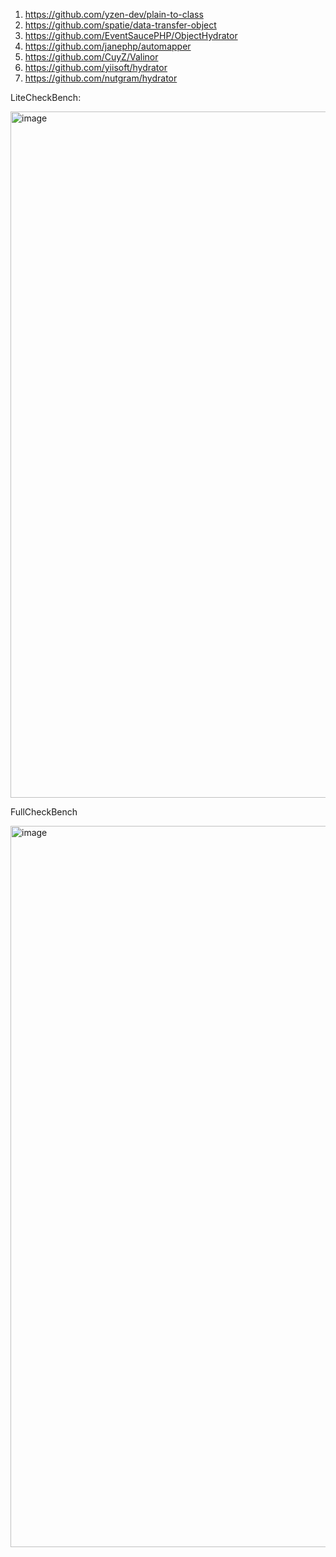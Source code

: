 1) https://github.com/yzen-dev/plain-to-class
2) https://github.com/spatie/data-transfer-object
3) https://github.com/EventSaucePHP/ObjectHydrator
4) https://github.com/janephp/automapper
5) https://github.com/CuyZ/Valinor
6) https://github.com/yiisoft/hydrator
7) https://github.com/nutgram/hydrator

LiteCheckBench:

<img width="1098" alt="image" src="https://github.com/yzen-dev/php-dto-transform-benchmark/assets/24630195/1d72122b-355a-4994-996f-e5b9e9a896fd">


FullCheckBench

<img width="1154" alt="image" src="https://github.com/yzen-dev/php-dto-transform-benchmark/assets/24630195/40c187bb-19c2-4726-be1e-6f373ecc88b3">

